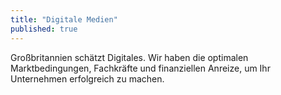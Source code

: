 ```yaml
---
title: "Digitale Medien"
published: true
---
```


Großbritannien schätzt Digitales. Wir haben die optimalen Marktbedingungen, Fachkräfte und finanziellen Anreize, um Ihr Unternehmen erfolgreich zu machen.
